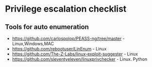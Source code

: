 # Privilege escalation checklist
## Tools for auto enumeration
+ https://github.com/carlospolop/PEASS-ng/tree/master - Linux,Windows,MAC
+ https://github.com/rebootuser/LinEnum - Linux
+ https://github.com/The-Z-Labs/linux-exploit-suggester - Linux
+ https://github.com/sleventyeleven/linuxprivchecker - Linux. Python
